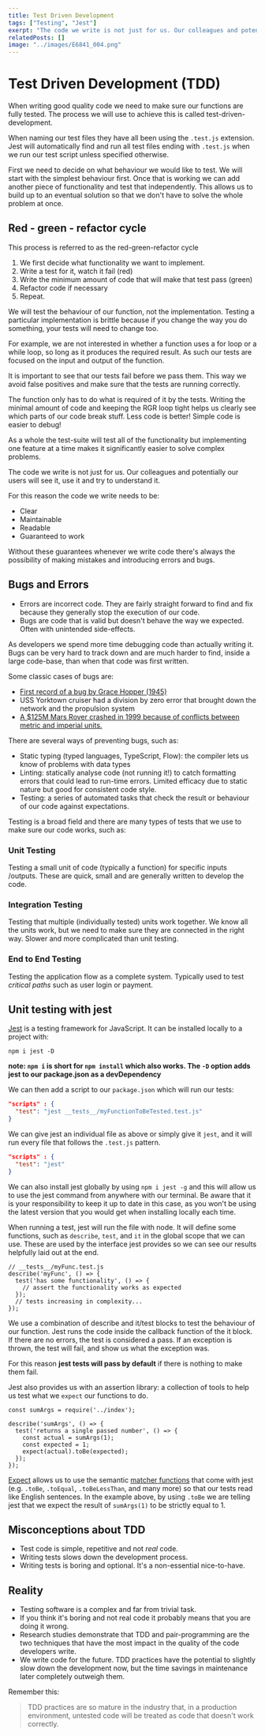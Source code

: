 ```yaml
---
title: Test Driven Development
tags: ["Testing", "Jest"]
exerpt: "The code we write is not just for us. Our colleagues and potentially our users will see it, use it and try to understand it"
relatedPosts: []
image: "../images/E6841_004.png"
---
```


# Test Driven Development (TDD)

When writing good quality code we need to make sure our functions are fully tested. The process we will use to achieve this is called test-driven-development.

When naming our test files they have all been using the `.test.js` extension. Jest will automatically find and run all test files ending with `.test.js` when we run our test script unless specified otherwise.

First we need to decide on what behaviour we would like to test. We will start with the simplest behaviour first. Once that is working we can add another piece of functionality and test that independently. This allows us to build up to an eventual solution so that we don't have to solve the whole problem at once.

## Red - green - refactor cycle

This process is referred to as the red-green-refactor cycle

1. We first decide what functionality we want to implement.
2. Write a test for it, watch it fail (red)
3. Write the minimum amount of code that will make that test pass (green)
4. Refactor code if necessary
5. Repeat.

We will test the behaviour of our function, not the implementation. Testing a particular implementation is brittle because if you change the way you do something, your tests will need to change too.

For example, we are not interested in whether a function uses a for loop or a while loop, so long as it produces the required result. As such our tests are focused on the input and output of the function.

It is important to see that our tests fail before we pass them. This way we avoid false positives and make sure that the tests are running correctly.

The function only has to do what is required of it by the tests. Writing the minimal amount of code and keeping the RGR loop tight helps us clearly see which parts of our code break stuff. Less code is better! Simple code is easier to debug!

As a whole the test-suite will test all of the functionality but implementing one feature at a time makes it significantly easier to solve complex problems.

The code we write is not just for us. Our colleagues and potentially our users will see it, use it and try to understand it.

For this reason the code we write needs to be:

- Clear
- Maintainable
- Readable
- Guaranteed to work

Without these guarantees whenever we write code there's always the possibility of making mistakes and introducing errors and bugs.

## Bugs and Errors

- Errors are incorrect code. They are fairly straight forward to find and fix because they generally stop the execution of our code.
- Bugs are code that is valid but doesn't behave the way we expected. Often with unintended side-effects.

As developers we spend more time debugging code than actually writing it. Bugs can be very hard to track down and are much harder to find, inside a large code-base, than when that code was first written.

Some classic cases of bugs are:

- [First record of a bug by Grace Hopper (1945)](https://thenextweb.com/shareables/2013/09/18/the-very-first-computer-bug/#.tnw_KA5QF5IB)
- USS Yorktown cruiser had a division by zero error that brought down the network and the propulsion system
- [A \$125M Mars Rover crashed in 1999 because of conflicts between metric and imperial units.](https://www.wired.com/2010/11/1110mars-climate-observer-report/)

There are several ways of preventing bugs, such as:

- Static typing (typed languages, TypeScript, Flow): the compiler lets us know of problems with data types
- Linting: statically analyse code (not running it!) to catch formatting errors that could lead to run-time errors. Limited efficacy due to static nature but good for consistent code style.
- Testing: a series of automated tasks that check the result or behaviour of our code against expectations.

Testing is a broad field and there are many types of tests that we use to make sure our code works, such as:

### Unit Testing

Testing a small unit of code (typically a function) for specific inputs /outputs. These are quick, small and are generally written to develop the code.

### Integration Testing

Testing that multiple (individually tested) units work together. We know all the units work, but we need to make sure they are connected in the right way. Slower and more complicated than unit testing.

### End to End Testing

Testing the application flow as a complete system. Typically used to test _critical paths_ such as user login or payment.

## Unit testing with jest

[Jest](https://jestjs.io/) is a testing framework for JavaScript. It can be installed locally to a project
with:

`npm i jest -D`

**note: `npm i` is short for `npm install` which also works. The `-D` option adds jest to our package.json as a devDependency**

We can then add a script to our `package.json` which will run our tests:

```json
"scripts" : {
  "test": "jest __tests__/myFunctionToBeTested.test.js"
}

```

We can give jest an individual file as above or simply give it `jest`, and it will run every file that follows the `.test.js` pattern.

```json
"scripts" : {
  "test": "jest"
}

```

We can also install jest globally by using `npm i jest -g` and this will allow us to use the jest command from anywhere with our terminal. Be aware that it is your responsibility to keep it up to date in this case, as you won't be using the latest version that you would get when installing locally each time.

When running a test, jest will run the file with node. It will define some functions, such as `describe`, `test`, and `it` in the global scope that we can use. These are used by the interface jest provides so we can see our results helpfully laid out at the end.

```
// __tests__/myFunc.test.js
describe('myFunc', () => {
  test('has some functionality', () => {
    // assert the functionality works as expected
  });
  // tests increasing in complexity...
});

```

We use a combination of describe and it/test blocks to test the behaviour of our function. Jest runs the code inside the callback function of the it block. If there are no errors, the test is considered a pass. If an exception is thrown, the test will fail, and show us what the exception was.

For this reason **jest tests will pass by default** if there is nothing to make them fail.

Jest also provides us with an assertion library: a collection of tools to help us test what we `expect` our functions to do.

```
const sumArgs = require('../index');

describe('sumArgs', () => {
  test('returns a single passed number', () => {
    const actual = sumArgs(1);
    const expected = 1;
    expect(actual).toBe(expected);
  });
});

```

[Expect](https://jestjs.io/docs/en/expect#expectvalue) allows us to use the semantic [matcher functions](https://jestjs.io/docs/en/using-matchers) that come with jest (e.g. `.toBe`, `.toEqual`, `.toBeLessThan`, and many more) so that our tests read like English sentences. In the example above, by using `.toBe` we are telling jest that we expect the result of `sumArgs(1)` to be strictly equal to 1.

## Misconceptions about TDD

- Test code is simple, repetitive and not _real_ code.
- Writing tests slows down the development process.
- Writing tests is boring and optional. It's a non-essential nice-to-have.

## Reality

- Testing software is a complex and far from trivial task.
- If you think it's boring and not real code it probably means that you are doing it wrong.
- Research studies demonstrate that TDD and pair-programming are the two techniques that have the most impact in the quality of the code developers write.
- We write code for the future. TDD practices have the potential to slightly slow down the development now, but the time savings in maintenance later completely outweigh them.

Remember this:

> TDD practices are so mature in the industry that, in a production environment, untested code will be treated as code that doesn't work correctly.
